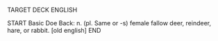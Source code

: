 TARGET DECK
ENGLISH

START
Basic
Doe
Back: n. (pl. Same or -s) female fallow deer, reindeer, hare, or rabbit. [old english]
END
